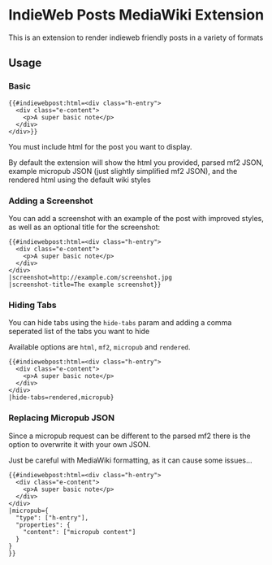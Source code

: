 # IndieWeb Posts MediaWiki Extension

This is an extension to render indieweb friendly posts in a variety of formats

## Usage

### Basic

```
{{#indiewebpost:html=<div class="h-entry">
  <div class="e-content">
    <p>A super basic note</p>
  </div>
</div>}}
```

You must include html for the post you want to display.

By default the extension will show the html you provided, parsed mf2 JSON, example micropub JSON (just slightly simplified mf2 JSON), and the rendered html using the default wiki styles

### Adding a Screenshot

You can add a screenshot with an example of the post with improved styles, as well as an optional title for the screenshot:

```
{{#indiewebpost:html=<div class="h-entry">
  <div class="e-content">
    <p>A super basic note</p>
  </div>
</div>
|screenshot=http://example.com/screenshot.jpg
|screenshot-title=The example screenshot}}
```

### Hiding Tabs

You can hide tabs using the `hide-tabs` param and adding a comma seperated list of the tabs you want to hide

Available options are `html`, `mf2`, `micropub` and `rendered`.

```
{{#indiewebpost:html=<div class="h-entry">
  <div class="e-content">
    <p>A super basic note</p>
  </div>
</div>
|hide-tabs=rendered,micropub}
```

### Replacing Micropub JSON

Since a micropub request can be different to the parsed mf2 there is the option to overwrite it with your own JSON.

Just be careful with MediaWiki formatting, as it can cause some issues...

```
{{#indiewebpost:html=<div class="h-entry">
  <div class="e-content">
    <p>A super basic note</p>
  </div>
</div>
|micropub={
  "type": ["h-entry"],
  "properties": {
    "content": ["micropub content"]
  }
}
}}
```
